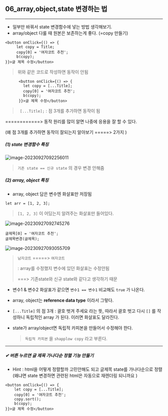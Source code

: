 ## 06_array,object,state 변경하는 법 

---

* 일부만 바꿔서 state 변경함수에 넣는 방법 생각해보기. 
* array/object 다룰 때 원본은 보존하는게 좋다. (=copy 만들기)

```react
<button onClick={() => {
     let copy = Title;
     copy[0] = '여자코트 추천';
     b(copy);
}}>글 제목 수정</button>
```

> 위와 같은 코드로 작성하면 동작이 안됨 

```react
      <button onClick={() => {
        let copy = [...Title];
        copy[0] = '여자코트 추천';
        b(copy);
      }}>글 제목 수정</button>
```

> ` [...Title];`  : 점 3개를 추가하면 동작이 됨 

============> 동작 원리를 많이 알면 나중에 응용을 잘 할 수 있다. 

(왜 점 3개를 추가하면 동작이 잘되는지 알아보기 =====> 2가지 )

##### (1)  state 변경함수 특징

![image-20230927092256011](C:\Users\bestsu\AppData\Roaming\Typora\typora-user-images\image-20230927092256011.png)

> `기존 state == 신규 state` 의 경우 변경 안해줌 

##### (2) array, object 특징 

* array, object 담은 변수엔 화살표만 저장됨 

```react
let arr = [1, 2, 3];
```

> `[1, 2, 3]` 이 어딨는지 알려주는 화살표만 들어있다. 

![image-20230927092745276](C:\Users\bestsu\AppData\Roaming\Typora\typora-user-images\image-20230927092745276.png)



```react
글제목[0] = '여자코트 추천';
글제목변경(글제목);
```

![image-20230927093055709](C:\Users\bestsu\AppData\Roaming\Typora\typora-user-images\image-20230927093055709.png)

> `남자코트` =====> `여자코트`
>
> : array를 수정했지 변수에 있던 화살표는 수정안됨 
>
> ===> 기존state와 신규 state와 같다고 생각하기 때문



* 변수1 & 변수2 화살표가 같으면 `변수1 == 변수1` 비교해도 `true` 가 나온다.
* array, object는 **reference data type** 이라서 그렇다.

* `[...Title]` 의 점 3개 : 괄호 벗겨 주세요 라는 뜻, 따라서 괄호 벗고 다시 `[]` 를 작성하니 독립적인 array 가 된다. 이러면 화살표도 달라진다. 

* state가 array/object면 독립적 카피본을 만들어서 수정해야 한다.

  > `독립적 카피본` 을 `shapplow copy` 라고 부른다. 



---

##### ✔  버튼 누르면 글 제목 가나다순 정렬 기능 만들기 

* Hint : html을 어떻게 정렬할까 고민안해도 되고 글제목 state를 가나다순으로 정렬 (왜냐면 state 변경하면 관련된 html은 자동으로 재렌더링 되니까요 )

```react
<button onClick={() => {
    let copy = [...Title];
    copy[0] = '여자코트 추천';
    copy.sort();
    b(copy);
}}>글 제목 수정</button>
```

